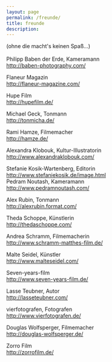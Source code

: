 ```yaml
---
layout: page
permalink: /freunde/
title: freunde
description:
---
```

<div>(ohne die macht's keinen Spaß...)</div>
<br/>
Philipp Baben der Erde, Kameramann<br>
<a href="http://baben-photography.com/" target="_blank">http://baben-photography.com/</a>
<br>

Flaneur Magazin<br>
<a href="http://flaneur-magazine.com/" target="_blank">http://flaneur-magazine.com/</a>
<br>


Hupe Film<br/>
<a href="http://hupefilm.de/" target="_blank">http://hupefilm.de/</a>
<br/>

Michael Geck, Tonmann<br/>
<a href="http://tonmicha.de/" target="_blank">http://tonmicha.de/</a>
<br/>

Rami Hamze, Filmemacher<br/>
<a href="http://hamze.de/" target="_blank">http://hamze.de/</a>
<br/>

Alexandra Klobouk, Kultur-Illustratorin<br/>
<a href="http://www.alexandraklobouk.com/" target="_blank">http://www.alexandraklobouk.com/</a>
<br/>

Stefanie Kosik-Wartenberg, Editorin<br/>
<a href="http://www.stefaniekosik.de/image.html" target="_blank">http://www.stefaniekosik.de/image.html</a>
<br/>
Pedram Noutash, Kameramann<br/>
<a href="http://www.pedramnoutash.com/" target="_blank">http://www.pedramnoutash.com/</a>
<br/>

Alex Rubin, Tonmann<br/>
<a href="http://alexrubin.format.com/" target="_blank">http://alexrubin.format.com/</a>
<br/>

Theda Schoppe, Künstlerin<br/>
<a href="http://thedaschoppe.com/" target="_blank">http://thedaschoppe.com/</a>
<br/>

Andrea Schramm, Filmemacherin<br/>
<a href="http://www.schramm-matthes-film.de/" target="_blank">http://www.schramm-matthes-film.de/</a>
<br/>

Malte Seidel, Künstler<br/>
<a href="http://www.malteseidel.com/" target="_blank">http://www.malteseidel.com/</a>
<br/>

Seven-years-film<br/>
<a href="http://www.seven-years-film.de/" target="_blank">http://www.seven-years-film.de/</a>
<br/>

Lasse Teubner, Autor<br/>
<a href="http://lasseteubner.com/" target="_blank">http://lasseteubner.com/</a>
<br/>

vierfotografen, Fotografen<br/>
<a href="http://www.vierfotografen.de/" target="_blank">http://www.vierfotografen.de/</a>
<br/>

Douglas Wolfsperger, Filmemacher<br/>
<a href="http://douglas-wolfsperger.de/" target="_blank">http://douglas-wolfsperger.de/</a>
<br/>

Zorro Film<br/>
<a href="http://zorrofilm.de/" target="_blank">http://zorrofilm.de/</a>
<br/>
